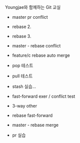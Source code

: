Youngjae와 함께하는 Git 교실
- master pr conflict

- rebase 2.
- rebase 3.

- master - rebase conflict
- feature/c rebase auto merge

- pop 테스트
- pull 테스트
- stash 실습...





- fast-forward exer / conflict test
- 3-way other

- rebase fast-forward

- master - rebase merge

- pr 실습
